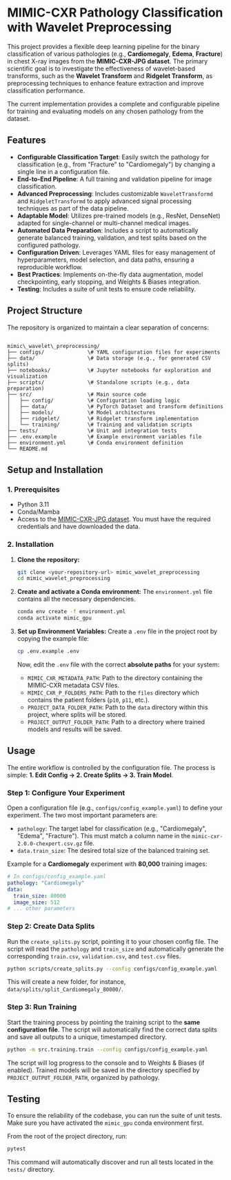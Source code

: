 # MIMIC-CXR Pathology Classification with Wavelet Preprocessing

This project provides a flexible deep learning pipeline for the binary classification of various pathologies (e.g., **Cardiomegaly**, **Edema**, **Fracture**) in chest X-ray images from the **MIMIC-CXR-JPG dataset**. The primary scientific goal is to investigate the effectiveness of wavelet-based transforms, such as the **Wavelet Transform** and **Ridgelet Transform**, as preprocessing techniques to enhance feature extraction and improve classification performance.

The current implementation provides a complete and configurable pipeline for training and evaluating models on any chosen pathology from the dataset.

## Features

  * **Configurable Classification Target**: Easily switch the pathology for classification (e.g., from "Fracture" to "Cardiomegaly") by changing a single line in a configuration file.
  * **End-to-End Pipeline**: A full training and validation pipeline for image classification.
  * **Advanced Preprocessing**: Includes customizable `WaveletTransformd` and `RidgeletTransformd` to apply advanced signal processing techniques as part of the data pipeline.
  * **Adaptable Model**: Utilizes pre-trained models (e.g., ResNet, DenseNet) adapted for single-channel or multi-channel medical images.
  * **Automated Data Preparation**: Includes a script to automatically generate balanced training, validation, and test splits based on the configured pathology.
  * **Configuration Driven**: Leverages YAML files for easy management of hyperparameters, model selection, and data paths, ensuring a reproducible workflow.
  * **Best Practices**: Implements on-the-fly data augmentation, model checkpointing, early stopping, and Weights & Biases integration.
  * **Testing**: Includes a suite of unit tests to ensure code reliability.

## Project Structure

The repository is organized to maintain a clear separation of concerns:

```

mimic\_wavelet\_preprocessing/
├── configs/              \# YAML configuration files for experiments
├── data/                 \# Data storage (e.g., for generated CSV splits)
├── notebooks/            \# Jupyter notebooks for exploration and visualization
├── scripts/              \# Standalone scripts (e.g., data preparation)
├── src/                  \# Main source code
│   ├── config/           \# Configuration loading logic
│   ├── data/             \# PyTorch Dataset and transform definitions
│   ├── models/           \# Model architectures
│   ├── ridgelet/         \# Ridgelet transform implementation
│   └── training/         \# Training and validation scripts
├── tests/                \# Unit and integration tests
├── .env.example          \# Example environment variables file
├── environment.yml       \# Conda environment definition
└── README.md

````

## Setup and Installation

### 1. Prerequisites

  * Python 3.11
  * Conda/Mamba
  * Access to the [MIMIC-CXR-JPG dataset](https://physionet.org/content/mimic-cxr-jpg/2.0.0/). You must have the required credentials and have downloaded the data.

### 2. Installation

1.  **Clone the repository:**

    ```bash
    git clone <your-repository-url> mimic_wavelet_preprocessing
    cd mimic_wavelet_preprocessing
    ```

2.  **Create and activate a Conda environment:**
    The `environment.yml` file contains all the necessary dependencies.

    ```bash
    conda env create -f environment.yml
    conda activate mimic_gpu
    ```

3.  **Set up Environment Variables:**
    Create a `.env` file in the project root by copying the example file:

    ```bash
    cp .env.example .env
    ```

    Now, edit the `.env` file with the correct **absolute paths** for your system:

      * `MIMIC_CXR_METADATA_PATH`: Path to the directory containing the MIMIC-CXR metadata CSV files.
      * `MIMIC_CXR_P_FOLDERS_PATH`: Path to the `files` directory which contains the patient folders (`p10`, `p11`, etc.).
      * `PROJECT_DATA_FOLDER_PATH`: Path to the `data` directory within this project, where splits will be stored.
      * `PROJECT_OUTPUT_FOLDER_PATH`: Path to a directory where trained models and results will be saved.

## Usage

The entire workflow is controlled by the configuration file. The process is simple: **1. Edit Config -> 2. Create Splits -> 3. Train Model**.

### Step 1: Configure Your Experiment

Open a configuration file (e.g., `configs/config_example.yaml`) to define your experiment. The two most important parameters are:

  * `pathology`: The target label for classification (e.g., "Cardiomegaly", "Edema", "Fracture"). This must match a column name in the `mimic-cxr-2.0.0-chexpert.csv.gz` file.
  * `data.train_size`: The desired total size of the balanced training set.

Example for a **Cardiomegaly** experiment with **80,000** training images:

```yaml
# In configs/config_example.yaml
pathology: "Cardiomegaly"
data:
  train_size: 80000
  image_size: 512
# ... other parameters
````

### Step 2: Create Data Splits

Run the `create_splits.py` script, pointing it to your chosen config file. The script will read the `pathology` and `train_size` and automatically generate the corresponding `train.csv`, `validation.csv`, and `test.csv` files.

```bash
python scripts/create_splits.py --config configs/config_example.yaml
```

This will create a new folder, for instance, `data/splits/split_Cardiomegaly_80000/`.

### Step 3: Run Training

Start the training process by pointing the training script to the **same configuration file**. The script will automatically find the correct data splits and save all outputs to a unique, timestamped directory.

```bash
python -m src.training.train --config configs/config_example.yaml
```

The script will log progress to the console and to Weights & Biases (if enabled). Trained models will be saved in the directory specified by `PROJECT_OUTPUT_FOLDER_PATH`, organized by pathology.

## Testing

To ensure the reliability of the codebase, you can run the suite of unit tests. Make sure you have activated the `mimic_gpu` conda environment first.

From the root of the project directory, run:

```bash
pytest
```

This command will automatically discover and run all tests located in the `tests/` directory.

```
